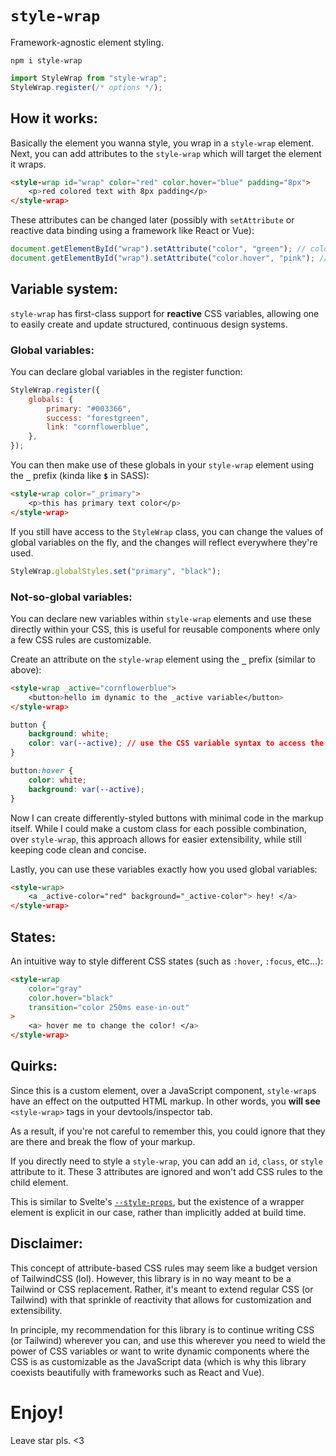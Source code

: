 # `style-wrap`

Framework-agnostic element styling.

`npm i style-wrap`

```js
import StyleWrap from "style-wrap";
StyleWrap.register(/* options */);
```

## How it works:

Basically the element you wanna style, you wrap in a `style-wrap` element. Next, you can add attributes to the `style-wrap` which will target the element it wraps.

```html
<style-wrap id="wrap" color="red" color.hover="blue" padding="8px">
    <p>red colored text with 8px padding</p>
</style-wrap>
```

These attributes can be changed later (possibly with `setAttribute` or reactive data binding using a framework like React or Vue):

```js
document.getElementById("wrap").setAttribute("color", "green"); // color: green; by default
document.getElementById("wrap").setAttribute("color.hover", "pink"); // color: pink; on hover
```

## Variable system:

`style-wrap` has first-class support for **reactive** CSS variables, allowing one to easily create and update structured, continuous design systems.

### Global variables:

You can declare global variables in the register function:

```js
StyleWrap.register({
    globals: {
        primary: "#003366",
        success: "forestgreen",
        link: "cornflowerblue",
    },
});
```

You can then make use of these globals in your `style-wrap` element using the **`_`** prefix (kinda like **`$`** in SASS):

```html
<style-wrap color="_primary">
    <p>this has primary text color</p>
</style-wrap>
```

If you still have access to the `StyleWrap` class, you can change the values of global variables on the fly, and the changes will reflect everywhere they're used.

```js
StyleWrap.globalStyles.set("primary", "black");
```

### Not-so-global variables:

You can declare new variables within `style-wrap` elements and use these directly within your CSS, this is useful for reusable components where only a few CSS rules are customizable.

Create an attribute on the `style-wrap` element using the **`_`** prefix (similar to above):

```html
<style-wrap _active="cornflowerblue">
    <button>hello im dynamic to the _active variable</button>
</style-wrap>
```

```css
button {
    background: white;
    color: var(--active); // use the CSS variable syntax to access the variable.
}

button:hover {
    color: white;
    background: var(--active);
}
```

Now I can create differently-styled buttons with minimal code in the markup itself. While I could make a custom class for each possible combination, over `style-wrap`, this approach allows for easier extensibility, while still keeping code clean and concise.

Lastly, you can use these variables exactly how you used global variables:

```html
<style-wrap>
    <a _active-color="red" background="_active-color"> hey! </a>
</style-wrap>
```

## States:

An intuitive way to style different CSS states (such as `:hover`, `:focus`, etc...):

```html
<style-wrap
    color="gray"
    color.hover="black"
    transition="color 250ms ease-in-out"
>
    <a> hover me to change the color! </a>
</style-wrap>
```

## Quirks:

Since this is a custom element, over a JavaScript component, `style-wrap`s have an effect on the outputted HTML markup. In other words, you **will see** `<style-wrap>` tags in your devtools/inspector tab. 

As a result, if you're not careful to remember this, you could ignore that they are there and break the flow of your markup.

If you directly need to style a `style-wrap`, you can add an `id`, `class`, or `style` attribute to it. These 3 attributes are ignored and won't add CSS rules to the child element.

This is similar to Svelte's [`--style-props`](https://svelte.dev/docs#style_props), but the existence of a wrapper element is explicit in our case, rather than implicitly added at build time.

## Disclaimer:

This concept of attribute-based CSS rules may seem like a budget version of TailwindCSS (lol). However, this library is in no way meant to be a Tailwind or CSS replacement. Rather, it's meant to extend regular CSS (or Tailwind) with that sprinkle of reactivity that allows for customization and extensibility.

In principle, my recommendation for this library is to continue writing CSS (or Tailwind) wherever you can, and use this wherever you need to wield the power of CSS variables or want to write dynamic components where the CSS is as customizable as the JavaScript data (which is why this library coexists beautifully with frameworks such as React and Vue).

# Enjoy!

Leave star pls. <3